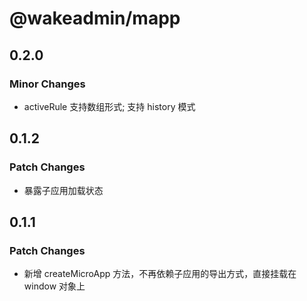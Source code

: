 # @wakeadmin/mapp

## 0.2.0

### Minor Changes

- activeRule 支持数组形式; 支持 history 模式

## 0.1.2

### Patch Changes

- 暴露子应用加载状态

## 0.1.1

### Patch Changes

- 新增 createMicroApp 方法，不再依赖子应用的导出方式，直接挂载在 window 对象上
